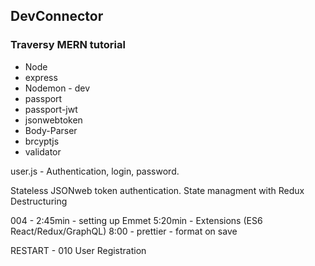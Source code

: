 ## DevConnector

### Traversy MERN tutorial

- Node
- express
- Nodemon - dev
- passport
- passport-jwt
- jsonwebtoken
- Body-Parser
- brcyptjs
- validator

user.js - Authentication, login, password.

Stateless JSONweb token authentication.
State managment with Redux
Destructuring

004 -
2:45min - setting up Emmet
5:20min - Extensions (ES6 React/Redux/GraphQL)
8:00 - prettier - format on save

RESTART - 010 User Registration
